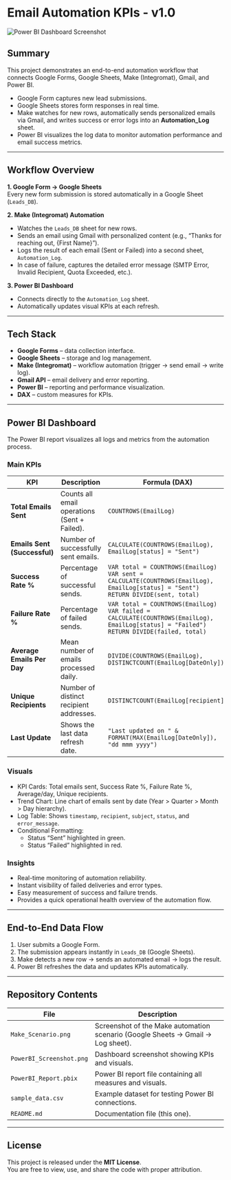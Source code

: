 # Email Automation KPIs - v1.0
![Power BI Dashboard Screenshot](images/PowerBI_Screenshot.png)

## Summary

This project demonstrates an end-to-end automation workflow that connects Google Forms, Google Sheets, Make (Integromat), Gmail, and Power BI.

- Google Form captures new lead submissions.  
- Google Sheets stores form responses in real time.  
- Make watches for new rows, automatically sends personalized emails via Gmail, and writes success or error logs into an **Automation_Log** sheet.  
- Power BI visualizes the log data to monitor automation performance and email success metrics.

---

## Workflow Overview

**1. Google Form → Google Sheets**  
Every new form submission is stored automatically in a Google Sheet (`Leads_DB`).

**2. Make (Integromat) Automation**  
- Watches the `Leads_DB` sheet for new rows.  
- Sends an email using Gmail with personalized content (e.g., “Thanks for reaching out, {First Name}”).  
- Logs the result of each email (Sent or Failed) into a second sheet, `Automation_Log`.  
- In case of failure, captures the detailed error message (SMTP Error, Invalid Recipient, Quota Exceeded, etc.).

**3. Power BI Dashboard**  
- Connects directly to the `Automation_Log` sheet.  
- Automatically updates visual KPIs at each refresh.

---

## Tech Stack

- **Google Forms** – data collection interface.  
- **Google Sheets** – storage and log management.  
- **Make (Integromat)** – workflow automation (trigger → send email → write log).  
- **Gmail API** – email delivery and error reporting.  
- **Power BI** – reporting and performance visualization.  
- **DAX** – custom measures for KPIs.

---

## Power BI Dashboard

The Power BI report visualizes all logs and metrics from the automation process.

### Main KPIs

| KPI | Description | Formula (DAX) |
|-----|--------------|---------------|
| **Total Emails Sent** | Counts all email operations (Sent + Failed). | `COUNTROWS(EmailLog)` |
| **Emails Sent (Successful)** | Number of successfully sent emails. | `CALCULATE(COUNTROWS(EmailLog), EmailLog[status] = "Sent")` |
| **Success Rate %** | Percentage of successful sends. | `VAR total = COUNTROWS(EmailLog)`<br>`VAR sent = CALCULATE(COUNTROWS(EmailLog), EmailLog[status] = "Sent")`<br>`RETURN DIVIDE(sent, total)` |
| **Failure Rate %** | Percentage of failed sends. | `VAR total = COUNTROWS(EmailLog)`<br>`VAR failed = CALCULATE(COUNTROWS(EmailLog), EmailLog[status] = "Failed")`<br>`RETURN DIVIDE(failed, total)` |
| **Average Emails Per Day** | Mean number of emails processed daily. | `DIVIDE(COUNTROWS(EmailLog), DISTINCTCOUNT(EmailLog[DateOnly]))` |
| **Unique Recipients** | Number of distinct recipient addresses. | `DISTINCTCOUNT(EmailLog[recipient])` |
| **Last Update** | Shows the last data refresh date. | `"Last updated on " & FORMAT(MAX(EmailLog[DateOnly]), "dd mmm yyyy")` |

### Visuals

- KPI Cards: Total emails sent, Success Rate %, Failure Rate %, Average/day, Unique recipients.  
- Trend Chart: Line chart of emails sent by date (Year > Quarter > Month > Day hierarchy).  
- Log Table: Shows `timestamp`, `recipient`, `subject`, `status`, and `error_message`.  
- Conditional Formatting:  
  - Status “Sent” highlighted in green.  
  - Status “Failed” highlighted in red.  

### Insights

- Real-time monitoring of automation reliability.  
- Instant visibility of failed deliveries and error types.  
- Easy measurement of success and failure trends.  
- Provides a quick operational health overview of the automation flow.

---

## End-to-End Data Flow

1. User submits a Google Form.  
2. The submission appears instantly in `Leads_DB` (Google Sheets).  
3. Make detects a new row → sends an automated email → logs the result.  
4. Power BI refreshes the data and updates KPIs automatically.

---

## Repository Contents

| File | Description |
|------|--------------|
| `Make_Scenario.png` | Screenshot of the Make automation scenario (Google Sheets → Gmail → Log sheet). |
| `PowerBI_Screenshot.png` | Dashboard screenshot showing KPIs and visuals. |
| `PowerBI_Report.pbix` | Power BI report file containing all measures and visuals. |
| `sample_data.csv` | Example dataset for testing Power BI connections. |
| `README.md` | Documentation file (this one). |

---

## License

This project is released under the **MIT License**.  
You are free to view, use, and share the code with proper attribution.
